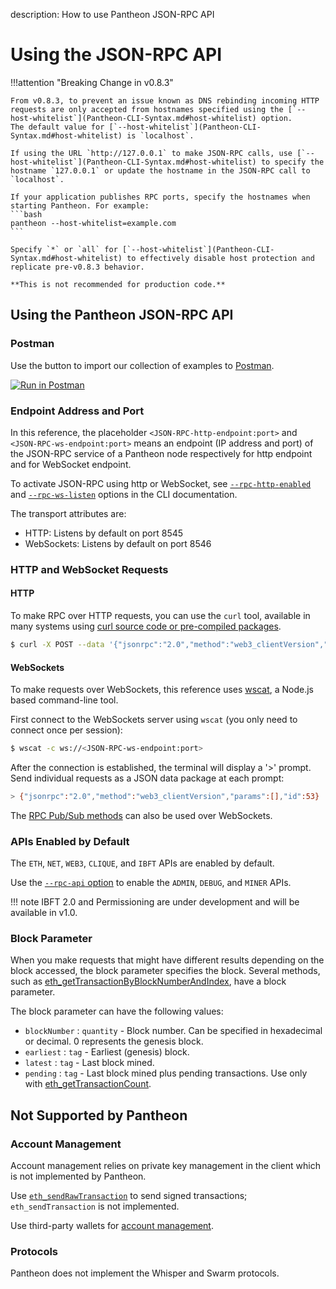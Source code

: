 description: How to use Pantheon JSON-RPC API
<!--- END of page meta data -->

# Using the JSON-RPC API

!!!attention "Breaking Change in v0.8.3"

    From v0.8.3, to prevent an issue known as DNS rebinding incoming HTTP requests are only accepted from hostnames specified using the [`--host-whitelist`](Pantheon-CLI-Syntax.md#host-whitelist) option.
    The default value for [`--host-whitelist`](Pantheon-CLI-Syntax.md#host-whitelist) is `localhost`. 

    If using the URL `http://127.0.0.1` to make JSON-RPC calls, use [`--host-whitelist`](Pantheon-CLI-Syntax.md#host-whitelist) to specify the hostname `127.0.0.1` or update the hostname in the JSON-RPC call to `localhost`. 

    If your application publishes RPC ports, specify the hostnames when starting Pantheon. For example:  
    ```bash
    pantheon --host-whitelist=example.com
    ```
 
    Specify `*` or `all` for [`--host-whitelist`](Pantheon-CLI-Syntax.md#host-whitelist) to effectively disable host protection and replicate pre-v0.8.3 behavior.
    
    **This is not recommended for production code.**

## Using the Pantheon JSON-RPC API

### Postman

Use the button to import our collection of examples to [Postman](https://www.getpostman.com/). 

[![Run in Postman](https://run.pstmn.io/button.svg)](https://app.getpostman.com/run-collection/cffe1bc034b3ab139fa7)

### Endpoint Address and Port

In this reference, the placeholder
`<JSON-RPC-http-endpoint:port>` and `<JSON-RPC-ws-endpoint:port>` means an endpoint (IP address and port) 
of the JSON-RPC service of a Pantheon node respectively for http endpoint and for WebSocket endpoint.

To activate JSON-RPC using http or WebSocket, see [`--rpc-http-enabled`](../Reference/Pantheon-CLI-Syntax.md#rpc-http-enabled) 
and [`--rpc-ws-listen`](../Reference/Pantheon-CLI-Syntax.md#rpc-ws-listen) options in the CLI documentation.

The transport attributes are:

* HTTP: Listens by default on port 8545
* WebSockets: Listens by default on port 8546

### HTTP and WebSocket Requests

#### HTTP

To make RPC over HTTP requests, you can use the `curl` tool, available in many systems using [curl source code or pre-compiled packages](https://curl.haxx.se/download.html).

```bash
$ curl -X POST --data '{"jsonrpc":"2.0","method":"web3_clientVersion","params":[],"id":53}' <JSON-RPC-http-endpoint:port>
```

#### WebSockets

To make requests over WebSockets, this reference uses [wscat](https://github.com/websockets/wscat), a Node.js based command-line tool.

First connect to the WebSockets server using `wscat` (you only need to connect once per session):

```bash
$ wscat -c ws://<JSON-RPC-ws-endpoint:port>
```

After the connection is established, the terminal will display a '>' prompt.
Send individual requests as a JSON data package at each prompt:

```bash
> {"jsonrpc":"2.0","method":"web3_clientVersion","params":[],"id":53}
```

The [RPC Pub/Sub methods](../Using-Pantheon/RPC-PubSub.md) can also be used over WebSockets.

### APIs Enabled by Default

The `ETH`, `NET`, `WEB3`, `CLIQUE`, and `IBFT` APIs are enabled by default. 

Use the [`--rpc-api` option](Pantheon-CLI-Syntax.md#rpc-api) to enable the `ADMIN`, `DEBUG`, and `MINER` APIs.

!!! note 
    IBFT 2.0 and Permissioning are under development and will be available in v1.0. 

### Block Parameter

When you make requests that might have different results depending on the block accessed, 
the block parameter specifies the block. 
Several methods, such as [eth_getTransactionByBlockNumberAndIndex](JSON-RPC-API-Methods.md#eth_gettransactionbyblocknumberandindex), have a block parameter.

The block parameter can have the following values:

* `blockNumber` : `quantity` - Block number. Can be specified in hexadecimal or decimal. 0 represents the genesis block.
* `earliest` : `tag` - Earliest (genesis) block. 
* `latest` : `tag` - Last block mined.
* `pending` : `tag` - Last block mined plus pending transactions. Use only with [eth_getTransactionCount](JSON-RPC-API-Methods.md#eth_gettransactioncount).  

## Not Supported by Pantheon

### Account Management 

Account management relies on private key management in the client which is not implemented by Pantheon. 

Use [`eth_sendRawTransaction`](JSON-RPC-API-Methods.md#eth_sendrawtransaction) to send signed transactions; `eth_sendTransaction` is not implemented. 

Use third-party wallets for [account management](../Using-Pantheon/Account-Management.md). 

### Protocols

Pantheon does not implement the Whisper and Swarm protocols.